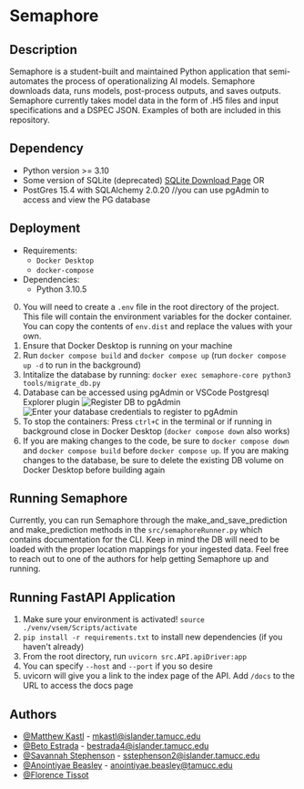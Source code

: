 # Semaphore

## Description

Semaphore is a student-built and maintained Python application that semi-automates the process of operationalizing AI models. Semaphore downloads data, runs models, post-process outputs, and saves outputs. Semaphore currently takes model data in the form of .H5 files and input specifications and a DSPEC JSON. Examples of both are included in this repository.

## Dependency
- Python version >= 3.10
- Some version of SQLite (deprecated) [SQLite Download Page](https://www.sqlite.org/download.html) OR
- PostGres 15.4 with SQLAlchemy 2.0.20  //you can use pgAdmin to access and view the PG database

## Deployment
- Requirements:
  - `Docker Desktop`
  - `docker-compose`
- Dependencies:
  - Python 3.10.5

0. You will need to create a `.env` file in the root directory of the project. This file will contain the environment variables for the docker container. You can copy the contents of `env.dist` and replace the values with your own.
1. Ensure that Docker Desktop is running on your machine
2. Run `docker compose build` and `docker compose up` (run `docker compose up -d` to run in the background)
3. Intitalize the database by running: `docker exec semaphore-core python3 tools/migrate_db.py`
4. Database can be accessed using pgAdmin or VSCode Postgresql Explorer plugin
 ![Register DB to pgAdmin](https://user-images.githubusercontent.com/7061990/268778360-2b92cdc0-19dd-48ae-853c-c52876f747d3.png)
 ![Enter your database credentials to register to pgAdmin](https://user-images.githubusercontent.com/7061990/268778380-36b907c7-da08-4ba8-a232-0c7646dfbb82.png)
5. To stop the containers: Press `ctrl+C` in the terminal or if running in background close in Docker Desktop (`docker compose down` also works)
6. If you are making changes to the code, be sure to `docker compose down` and `docker compose build` before `docker compose up`. If you are making changes to the database, be sure to delete the existing DB volume on Docker Desktop before building again

## Running Semaphore
Currently, you can run Semaphore through the make_and_save_prediction and make_prediction methods in the `src/semaphoreRunner.py` which contains documentation for the CLI. Keep in mind the DB will need to be loaded with the proper location mappings for your ingested data. Feel free to reach out to one of the authors for help getting Semaphore up and running.

## Running FastAPI Application
1. Make sure your environment is activated! `source ./venv/vsem/Scripts/activate`
2. `pip install -r requirements.txt` to install new dependencies (if you haven't already)
3. From the root directory, run `uvicorn src.API.apiDriver:app`
4. You can specify `--host` and `--port` if you so desire
5. uvicorn will give you a link to the index page of the API. Add `/docs` to the URL to access the docs page

## Authors
* [@Matthew Kastl](https://github.com/matdenkas) - mkastl@islander.tamucc.edu
* [@Beto Estrada](https://github.com/bestrada33) - bestrada4@islander.tamucc.edu
* [@Savannah Stephenson](https://github.com/lovelysandlonelys) - sstephenson2@islander.tamucc.edu
* [@Anointiyae Beasley](https://github.com/abeasley1722) - anointiyae.beasley@tamucc.edu
* [@Florence Tissot](https://github.com/ccftissot)

